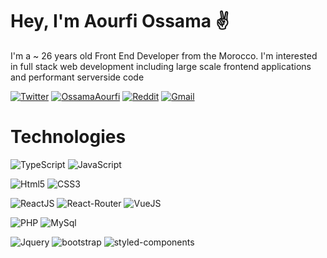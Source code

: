 
# Hey, I'm Aourfi Ossama ✌️
I'm a ~ 26 years old Front End Developer from the Morocco. I'm interested in full stack web development including large scale frontend applications and performant serverside code

[![Twitter](https://img.shields.io/badge/Twitter-1DA1F2?style=for-the-badge&logo=twitter&logoColor=white)](https://twitter.com/AourfiOssama)
[![OssamaAourfi](https://img.shields.io/badge/LinkedIn-0077B5?style=for-the-badge&logo=linkedin&logoColor=white)](https://www.linkedin.com/in/ossama-aourfi-9242b1206/)
[![Reddit](https://img.shields.io/badge/Reddit-FF4500?style=for-the-badge&logo=reddit&logoColor=white)](https://www.reddit.com/user/ossamaaf)
[![Gmail](https://img.shields.io/badge/Gmail-D14836?style=for-the-badge&logo=gmail&logoColor=white)](https://mail.google.com/mail/u/3)



# Technologies 

![TypeScript](https://img.shields.io/badge/TypeScript-007ACC?style=for-the-badge&logo=typescript&logoColor=white)
![JavaScript](https://img.shields.io/badge/JavaScript-323330?style=for-the-badge&logo=javascript&logoColor=F7DF1E)

![Html5](https://img.shields.io/badge/HTML5-E34F26?style=for-the-badge&logo=html5&logoColor=white)
![CSS3](https://img.shields.io/badge/CSS3-1572B6?style=for-the-badge&logo=css3&logoColor=white)

![ReactJS](https://img.shields.io/badge/React-20232A?style=for-the-badge&logo=react&logoColor=61DAFB)
![React-Router](https://img.shields.io/badge/React_Router-CA4245?style=for-the-badge&logo=react-router&logoColor=white)
![VueJS](https://img.shields.io/badge/Vue-DD0031?style=for-the-badge&logo=Vue&logoColor=white)

![PHP](https://img.shields.io/badge/PHP-777BB4?style=for-the-badge&logo=php&logoColor=white)
![MySql](https://img.shields.io/badge/MySQL-00000F?style=for-the-badge&logo=mysql&logoColor=white)

![Jquery](https://img.shields.io/badge/jQuery-0769AD?style=for-the-badge&logo=jquery&logoColor=white)
![bootstrap](https://img.shields.io/badge/Bootstrap-563D7C?style=for-the-badge&logo=bootstrap&logoColor=white)
![styled-components](https://img.shields.io/badge/styled--components-DB7093?style=for-the-badge&logo=styled-components&logoColor=white)




